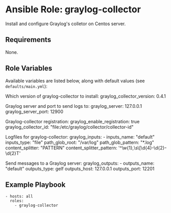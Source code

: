 # Ansible Role: graylog-collector

Install and configure Graylog's colletor on Centos server.

## Requirements
None.

## Role Variables
Available variables are listed below, along with default values (see `defaults/main.yml`):

Which version of graylog-collector to install:
    graylog_collector_version: 0.4.1

Graylog server and port to send logs to:
    graylog_server: 127.0.0.1
    graylog_server_port: 12900

Graylog-collector registration:
    graylog_enable_registration: true
    graylog_collector_id: "file:/etc/graylog/collector/collector-id"

Logfiles for graylog-collector:
    graylog_inputs:
      - inputs_name: "default"
        inputs_type: "file"
        path_glob_root: "/var/log"
        path_glob_pattern: "*.log"
        content_splitter: "PATTERN"
        content_splitter_pattern: '^\\w{1},\\s\\[\\d{4}-\\d{2}-\\d{2}T'

Send messages to a Graylog server:
    graylog_outputs:
      - outputs_name: "default"
        outputs_type: gelf
        outputs_host: 127.0.0.1
        outputs_port: 12201

## Example Playbook

    - hosts: all
      roles:
        - graylog-collector


